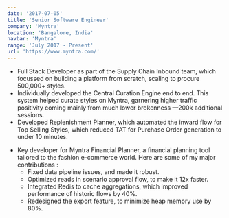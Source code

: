 ```yaml
---
date: '2017-07-05'
title: 'Senior Software Engineer'
company: 'Myntra'
location: 'Bangalore, India'
navbar: 'Myntra'
range: 'July 2017 - Present'
url: 'https://www.myntra.com/'
---
```


<!-- - Write modern, performant, maintainable code for a diverse array of client and internal projects
- Work with a variety of different languages, platforms, frameworks, and content management systems such as JavaScript, TypeScript, Gatsby, React, Craft, Wordpress, Prismic, and Netlify
- Communicate with multi-disciplinary teams of engineers, designers, producers, and clients on a daily basis -->

- Full Stack Developer as part of the Supply Chain Inbound team, which focussed on building a platform from scratch, scaling to procure 500,000+ styles.
- Individually developed the Central Curation Engine end to end. This system helped curate styles on Myntra, garnering higher traffic positivity coming mainly from much lower brokenness —200k additional sessions.
- Developed Replenishment Planner, which automated the inward flow for Top Selling Styles, which reduced TAT for Purchase Order generation to under 10 minutes.
<!-- - Designed an automated grading module, to add a layer of intelligence while making key decisions on inwards using Visenze API, to grade new styles based on image similarity. -->
- Key developer for Myntra Financial Planner, a financial planning tool tailored to the fashion e-commerce world. Here are some of my major contributions :
  - Fixed data pipeline issues, and made it robust.
  - Optimized reads in scenario approval flow, to make it 12x faster.
  - Integrated Redis to cache aggregations, which improved performance of historic flows by 40%.
  - Redesigned the export feature, to minimize heap memory use by 80%.
  <!-- - Worked with a variety of different languages and technologies such as Java, RabbitMQ, Redis, MySQL and ReactJs -->
